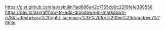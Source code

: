 https://gist.github.com/apaskulin/1ad686e42c7165cb9c22f9fe1e389558
https://dev.to/asyraf/how-to-add-dropdown-in-markdown-o78#:~:text=Easy%20right.,summary%3E%20for%20the%20dropdown%20title
